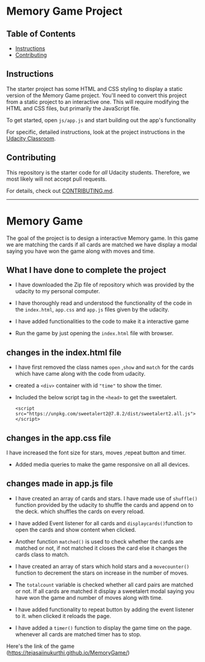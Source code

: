 # Memory Game Project

## Table of Contents

+   [Instructions](#instructions)
+   [Contributing](#contributing)

## Instructions

The starter project has some HTML and CSS styling to display a static version of the Memory Game project. You'll need to convert this project from a static project to an interactive one. This will require modifying the HTML and CSS files, but primarily the JavaScript file.

To get started, open `js/app.js` and start building out the app's functionality

For specific, detailed instructions, look at the project instructions in the [Udacity Classroom](https://classroom.udacity.com/me).

## Contributing

This repository is the starter code for _all_ Udacity students. Therefore, we most likely will not accept pull requests.

For details, check out [CONTRIBUTING.md](CONTRIBUTING.md).

________

# Memory Game

 The goal of the project is to design a interactive Memory game. In this game we are matching the cards if all cards are matched we have display a modal saying you have won the game along with moves and time.

## What I have done to complete the project

+   I have downloaded the Zip file of repository which was provided by the udacity to my personal computer.

+   I have thoroughly read and understood the functionality of the code in the `index.html`, `app.css` and `app.js` files given by the udacity.

+   I have added functionalities to the code to make it a interactive game

+   Run the game by just opening the `index.html` file with browser.

## changes in the index.html file

+   I have first removed the class names `open` ,`show` and `match` for the cards which have came along with the code from udacity.

+   created a `<div>` container  with id `"time"` to show the timer.

+   Included the below script tag in the `<head>` to get the sweetalert.
    ```
    <script src="https://unpkg.com/sweetalert2@7.8.2/dist/sweetalert2.all.js"></script>
    ```

## changes in the app.css file

 I have  increased the font size for stars, moves ,repeat button and timer.

+   Added media queries to make the game responsive on all all devices.

## changes made in app.js file

+   I have created an array of cards and stars. I have made use of `shuffle()` function provided by the udacity to shuffle the cards and append on to the deck. which shuffles the cards on every reload.

+   I have added Event listener for all cards and `displaycards()`function to open the cards and show content when clicked.

+   Another function `matched()` is used to check whether the cards are matched or not, if not matched it closes the card else it changes the cards class to match.

+   I have created an array of stars which hold stars and a `movecounter()` function to decrement the stars on increase in the number of moves.

+   The `totalcount` variable is checked  whether all card pairs are matched or not. If all cards are matched it display a sweetalert modal saying  you have won the game and number of moves along with time.

+   I have added functionality to repeat button by adding the event listener to it. when clicked it reloads the page.

+   I have added a `timer()` function to display the game time on the page. whenever all cards are matched timer has to stop.


  Here's the link of the game (https://tejasaiinukurthi.github.io/MemoryGame/)
